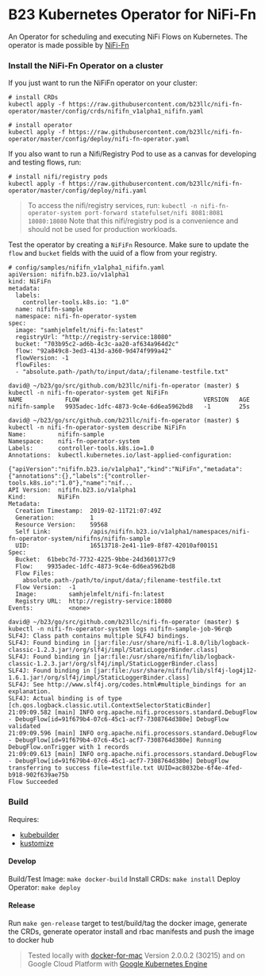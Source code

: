 # B23 Kubernetes Operator for NiFi-Fn #
An Operator for scheduling and executing NiFi Flows on Kubernetes. The operator is made possible by [NiFi-Fn](https://github.com/apache/nifi/pull/3241)

### Install the NiFi-Fn Operator on a cluster ###

If you just want to run the NiFiFn operator on your cluster:

```shell
# install CRDs
kubectl apply -f https://raw.githubusercontent.com/b23llc/nifi-fn-operator/master/config/crds/nififn_v1alpha1_nififn.yaml

# install operator
kubectl apply -f https://raw.githubusercontent.com/b23llc/nifi-fn-operator/master/config/deploy/nifi-fn-operator.yaml
```

If you also want to run a Nifi/Registry Pod to use as a canvas for developing and testing flows, run:

```shell
# install nifi/registry pods
kubectl apply -f https://raw.githubusercontent.com/b23llc/nifi-fn-operator/master/config/deploy/nifi.yaml
```

> To access the nifi/registry services, run: `kubectl -n nifi-fn-operator-system port-forward statefulset/nifi 8081:8081 18080:18080`
Note that this nifi/registry pod is a convenience and should not be used for production workloads.

Test the operator by creating a `NiFiFn` Resource. Make sure to update the `flow` and `bucket` fields
with the uuid of a flow from your registry.

```
# config/samples/nififn_v1alpha1_nififn.yaml
apiVersion: nififn.b23.io/v1alpha1
kind: NiFiFn
metadata:
  labels:
    controller-tools.k8s.io: "1.0"
  name: nififn-sample
  namespace: nifi-fn-operator-system
spec:
  image: "samhjelmfelt/nifi-fn:latest"
  registryUrl: "http://registry-service:18080"
  bucket: "703b95c2-ad6b-4c3c-aa20-af634a964d2c"
  flow: "92a849c8-3ed3-413d-a360-9d474f999a42"
  flowVersion: -1
  flowFiles:
  - "absolute.path-/path/to/input/data/;filename-testfile.txt"
```

```
david@ ~/b23/go/src/github.com/b23llc/nifi-fn-operator (master) $ kubectl -n nifi-fn-operator-system get NiFiFn
NAME            FLOW                                   VERSION   AGE
nififn-sample   9935adec-1dfc-4873-9c4e-6d6ea5962bd8   -1        25s

david@ ~/b23/go/src/github.com/b23llc/nifi-fn-operator (master) $ kubectl -n nifi-fn-operator-system describe NiFiFn
Name:         nififn-sample
Namespace:    nifi-fn-operator-system
Labels:       controller-tools.k8s.io=1.0
Annotations:  kubectl.kubernetes.io/last-applied-configuration:
                {"apiVersion":"nififn.b23.io/v1alpha1","kind":"NiFiFn","metadata":{"annotations":{},"labels":{"controller-tools.k8s.io":"1.0"},"name":"nif...
API Version:  nififn.b23.io/v1alpha1
Kind:         NiFiFn
Metadata:
  Creation Timestamp:  2019-02-11T21:07:49Z
  Generation:          1
  Resource Version:    59568
  Self Link:           /apis/nififn.b23.io/v1alpha1/namespaces/nifi-fn-operator-system/nififns/nififn-sample
  UID:                 16513718-2e41-11e9-8f87-42010af00151
Spec:
  Bucket:  61bebc7d-7732-4225-9bbe-24d3601377c9
  Flow:    9935adec-1dfc-4873-9c4e-6d6ea5962bd8
  Flow Files:
    absolute.path-/path/to/input/data/;filename-testfile.txt
  Flow Version:  -1
  Image:         samhjelmfelt/nifi-fn:latest
  Registry URL:  http://registry-service:18080
Events:          <none>

david@ ~/b23/go/src/github.com/b23llc/nifi-fn-operator (master) $ kubectl -n nifi-fn-operator-system logs nififn-sample-job-96rqb
SLF4J: Class path contains multiple SLF4J bindings.
SLF4J: Found binding in [jar:file:/usr/share/nifi-1.8.0/lib/logback-classic-1.2.3.jar!/org/slf4j/impl/StaticLoggerBinder.class]
SLF4J: Found binding in [jar:file:/usr/share/nififn/lib/logback-classic-1.2.3.jar!/org/slf4j/impl/StaticLoggerBinder.class]
SLF4J: Found binding in [jar:file:/usr/share/nififn/lib/slf4j-log4j12-1.6.1.jar!/org/slf4j/impl/StaticLoggerBinder.class]
SLF4J: See http://www.slf4j.org/codes.html#multiple_bindings for an explanation.
SLF4J: Actual binding is of type [ch.qos.logback.classic.util.ContextSelectorStaticBinder]
21:09:09.582 [main] INFO org.apache.nifi.processors.standard.DebugFlow - DebugFlow[id=91f679b4-07c6-45c1-acf7-7308764d380e] DebugFlow validated
21:09:09.596 [main] INFO org.apache.nifi.processors.standard.DebugFlow - DebugFlow[id=91f679b4-07c6-45c1-acf7-7308764d380e] Running DebugFlow.onTrigger with 1 records
21:09:09.613 [main] INFO org.apache.nifi.processors.standard.DebugFlow - DebugFlow[id=91f679b4-07c6-45c1-acf7-7308764d380e] DebugFlow transferring to success file=testfile.txt UUID=ac8032be-6f4e-4fed-b918-902f639ae75b
Flow Succeeded
```


### Build ###

Requires:
- [kubebuilder](https://book.kubebuilder.io/getting_started/what_is_kubebuilder.html)
- [kustomize](https://github.com/kubernetes-sigs/kustomize)

#### Develop ####

Build/Test Image: `make docker-build`
Install CRDs: `make install`
Deploy Operator: `make deploy`

#### Release ####

Run `make gen-release` target to test/build/tag the docker image, generate the CRDs, generate operator install and rbac manifests and push the image to docker hub

> Tested locally with [docker-for-mac](https://docs.docker.com/v17.12/docker-for-mac/install/) Version 2.0.0.2 (30215)
and on Google Cloud Platform with [Google Kubernetes Engine](https://cloud.google.com/kubernetes-engine/)
